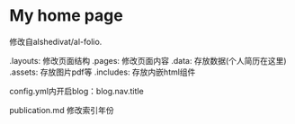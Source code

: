 # My home page

修改自alshedivat/al-folio.

.layouts: 修改页面结构
.pages: 修改页面内容
.data: 存放数据(个人简历在这里)
.assets: 存放图片pdf等
.includes: 存放内嵌html组件

config.yml内开启blog：blog.nav.title

publication.md 修改索引年份
